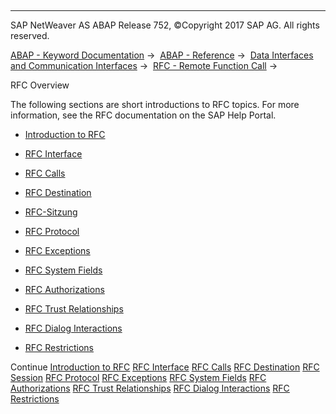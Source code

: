   

* * *

SAP NetWeaver AS ABAP Release 752, ©Copyright 2017 SAP AG. All rights reserved.

[ABAP - Keyword Documentation](https://help.sap.com/doc/abapdocu_752_index_htm/7.52/en-US/abenabap.htm) →  [ABAP - Reference](https://help.sap.com/doc/abapdocu_752_index_htm/7.52/en-US/abenabap_reference.htm) →  [Data Interfaces and Communication Interfaces](https://help.sap.com/doc/abapdocu_752_index_htm/7.52/en-US/abenabap_data_communication.htm) →  [RFC - Remote Function Call](https://help.sap.com/doc/abapdocu_752_index_htm/7.52/en-US/abenrfc.htm) → 

RFC Overview

The following sections are short introductions to RFC topics. For more information, see the RFC documentation on the SAP Help Portal.

-   [Introduction to RFC](https://help.sap.com/doc/abapdocu_752_index_htm/7.52/en-US/abenrfc_intro.htm)

-   [RFC Interface](https://help.sap.com/doc/abapdocu_752_index_htm/7.52/en-US/abenrfc_interface.htm)

-   [RFC Calls](https://help.sap.com/doc/abapdocu_752_index_htm/7.52/en-US/abenrfc_statements.htm)

-   [RFC Destination](https://help.sap.com/doc/abapdocu_752_index_htm/7.52/en-US/abenrfc_destination.htm)

-   [RFC-Sitzung](https://help.sap.com/doc/abapdocu_752_index_htm/7.52/en-US/abenrfc_context.htm)

-   [RFC Protocol](https://help.sap.com/doc/abapdocu_752_index_htm/7.52/en-US/abenrfc_protocol.htm)

-   [RFC Exceptions](https://help.sap.com/doc/abapdocu_752_index_htm/7.52/en-US/abenrfc_exception.htm)

-   [RFC System Fields](https://help.sap.com/doc/abapdocu_752_index_htm/7.52/en-US/abenrfc_system_fields.htm)

-   [RFC Authorizations](https://help.sap.com/doc/abapdocu_752_index_htm/7.52/en-US/abenrfc_authority.htm)

-   [RFC Trust Relationships](https://help.sap.com/doc/abapdocu_752_index_htm/7.52/en-US/abensmt1_2.htm)

-   [RFC Dialog Interactions](https://help.sap.com/doc/abapdocu_752_index_htm/7.52/en-US/abenrfc_dialog.htm)

-   [RFC Restrictions](https://help.sap.com/doc/abapdocu_752_index_htm/7.52/en-US/abenrfc_limitations.htm)

Continue
[Introduction to RFC](https://help.sap.com/doc/abapdocu_752_index_htm/7.52/en-US/abenrfc_intro.htm)
[RFC Interface](https://help.sap.com/doc/abapdocu_752_index_htm/7.52/en-US/abenrfc_interface.htm)
[RFC Calls](https://help.sap.com/doc/abapdocu_752_index_htm/7.52/en-US/abenrfc_statements.htm)
[RFC Destination](https://help.sap.com/doc/abapdocu_752_index_htm/7.52/en-US/abenrfc_destination.htm)
[RFC Session](https://help.sap.com/doc/abapdocu_752_index_htm/7.52/en-US/abenrfc_context.htm)
[RFC Protocol](https://help.sap.com/doc/abapdocu_752_index_htm/7.52/en-US/abenrfc_protocol.htm)
[RFC Exceptions](https://help.sap.com/doc/abapdocu_752_index_htm/7.52/en-US/abenrfc_exception.htm)
[RFC System Fields](https://help.sap.com/doc/abapdocu_752_index_htm/7.52/en-US/abenrfc_system_fields.htm)
[RFC Authorizations](https://help.sap.com/doc/abapdocu_752_index_htm/7.52/en-US/abenrfc_authority.htm)
[RFC Trust Relationships](https://help.sap.com/doc/abapdocu_752_index_htm/7.52/en-US/abensmt1_2.htm)
[RFC Dialog Interactions](https://help.sap.com/doc/abapdocu_752_index_htm/7.52/en-US/abenrfc_dialog.htm)
[RFC Restrictions](https://help.sap.com/doc/abapdocu_752_index_htm/7.52/en-US/abenrfc_limitations.htm)
